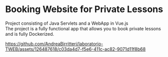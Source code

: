 # Booking Website for Private Lessons
Project consisting of Java Servlets and a WebApp in Vue.js <br>
The project is a fully functional app that allows you to book private lessons and is fully Dockerized.

https://github.com/AndreaBirritteri/laboratorio-TWEB/assets/126487618/c03da4d7-f5e6-411c-ac82-9071d11f8b68



